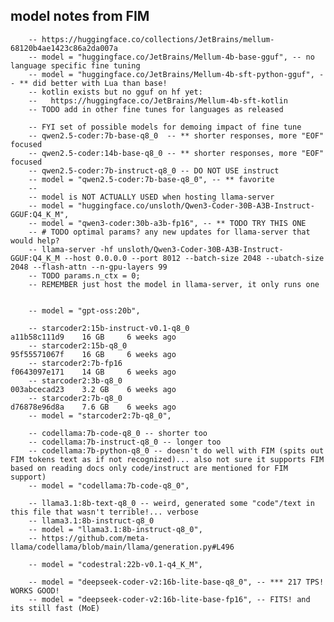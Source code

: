 ## model notes from FIM

        -- https://huggingface.co/collections/JetBrains/mellum-68120b4ae1423c86a2da007a
        -- model = "huggingface.co/JetBrains/Mellum-4b-base-gguf", -- no language specific fine tuning
        -- model = "huggingface.co/JetBrains/Mellum-4b-sft-python-gguf", -- ** did better with Lua than base!
        -- kotlin exists but no gguf on hf yet:
        --   https://huggingface.co/JetBrains/Mellum-4b-sft-kotlin
        -- TODO add in other fine tunes for languages as released

        -- FYI set of possible models for demoing impact of fine tune
        -- qwen2.5-coder:7b-base-q8_0  -- ** shorter responses, more "EOF" focused
        -- qwen2.5-coder:14b-base-q8_0 -- ** shorter responses, more "EOF" focused
        -- qwen2.5-coder:7b-instruct-q8_0 -- DO NOT USE instruct
        -- model = "qwen2.5-coder:7b-base-q8_0", -- ** favorite
        --
        -- model is NOT ACTUALLY USED when hosting llama-server
        -- model = "huggingface.co/unsloth/Qwen3-Coder-30B-A3B-Instruct-GGUF:Q4_K_M",
        -- model = "qwen3-coder:30b-a3b-fp16", -- ** TODO TRY THIS ONE
        -- # TODO optimal params? any new updates for llama-server that would help?
        -- llama-server -hf unsloth/Qwen3-Coder-30B-A3B-Instruct-GGUF:Q4_K_M --host 0.0.0.0 --port 8012 --batch-size 2048 --ubatch-size 2048 --flash-attn --n-gpu-layers 99
        -- TODO params.n_ctx = 0;
        -- REMEMBER just host the model in llama-server, it only runs one


        -- model = "gpt-oss:20b",

        -- starcoder2:15b-instruct-v0.1-q8_0                      a11b58c111d9    16 GB     6 weeks ago
        -- starcoder2:15b-q8_0                                    95f55571067f    16 GB     6 weeks ago
        -- starcoder2:7b-fp16                                     f0643097e171    14 GB     6 weeks ago
        -- starcoder2:3b-q8_0                                     003abcecad23    3.2 GB    6 weeks ago
        -- starcoder2:7b-q8_0                                     d76878e96d8a    7.6 GB    6 weeks ago
        -- model = "starcoder2:7b-q8_0",

        -- codellama:7b-code-q8_0 -- shorter too
        -- codellama:7b-instruct-q8_0 -- longer too
        -- codellama:7b-python-q8_0 -- doesn't do well with FIM (spits out FIM tokens text as if not recognized)... also not sure it supports FIM based on reading docs only code/instruct are mentioned for FIM support)
        -- model = "codellama:7b-code-q8_0",

        -- llama3.1:8b-text-q8_0 -- weird, generated some "code"/text in this file that wasn't terrible!... verbose
        -- llama3.1:8b-instruct-q8_0
        -- model = "llama3.1:8b-instruct-q8_0",
        -- https://github.com/meta-llama/codellama/blob/main/llama/generation.py#L496

        -- model = "codestral:22b-v0.1-q4_K_M",

        -- model = "deepseek-coder-v2:16b-lite-base-q8_0", -- *** 217 TPS! WORKS GOOD!
        -- model = "deepseek-coder-v2:16b-lite-base-fp16", -- FITS! and its still fast (MoE)
